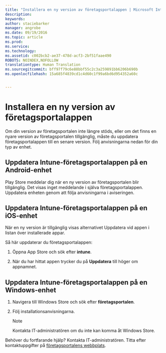 ```yaml
---
title: "Installera en ny version av företagsportalappen | Microsoft Intune"
description: 
keywords: 
author: staciebarker
manager: angrobe
ms.date: 09/19/2016
ms.topic: article
ms.prod: 
ms.service: 
ms.technology: 
ms.assetid: c002bcb2-ae37-478d-acf3-2bf51faae490
ROBOTS: NOINDEX,NOFOLLOW
translationtype: Human Translation
ms.sourcegitcommit: bff97f79c6e88bbf55c2c3a259891bb6206b690b
ms.openlocfilehash: 15a685f4839cd1c4d60c1f99a6bd6d954352a60c


---
```


# Installera en ny version av företagsportalappen

Om din version av företagsportalen inte längre stöds, eller om det finns en nyare version av företagsportalen tillgänglig, måste du uppdatera företagsportalappen till en senare version. Följ anvisningarna nedan för din typ av enhet.

## Uppdatera Intune-företagsportalappen på en Android-enhet

Play Store meddelar dig när en ny version av företagsportalen blir tillgänglig. Det visas inget meddelande i själva företagsportalappen. Uppdatera enheten genom att följa anvisningarna i aviseringen.

## Uppdatera Intune-företagsportalappen på en iOS-enhet

När en ny version är tillgänglig visas alternativet Uppdatera vid appen i listan över installerade appar.  

Så här uppdaterar du företagsportalappen:

1. Öppna App Store och sök efter **intune**.

2. När du har hittat appen trycker du på **Uppdatera** till höger om appnamnet.

## Uppdatera Intune-företagsportalappen på en Windows-enhet

1.  Navigera till Windows Store och sök efter **företagsportalen**.

2.  Följ installationsanvisningarna.

    > [!NOTE]
    > Kontakta IT-administratören om du inte kan komma åt Windows Store.


Behöver du fortfarande hjälp? Kontakta IT-administratören. Titta efter kontaktuppgifter på [företagsportalens webbplats](http://portal.manage.microsoft.com).





<!--HONumber=Sep16_HO3-->


